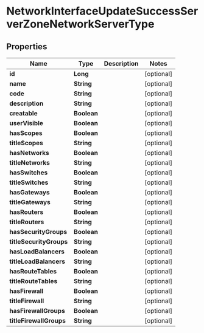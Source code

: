 

# NetworkInterfaceUpdateSuccessServerZoneNetworkServerType

## Properties

Name | Type | Description | Notes
------------ | ------------- | ------------- | -------------
**id** | **Long** |  |  [optional]
**name** | **String** |  |  [optional]
**code** | **String** |  |  [optional]
**description** | **String** |  |  [optional]
**creatable** | **Boolean** |  |  [optional]
**userVisible** | **Boolean** |  |  [optional]
**hasScopes** | **Boolean** |  |  [optional]
**titleScopes** | **String** |  |  [optional]
**hasNetworks** | **Boolean** |  |  [optional]
**titleNetworks** | **String** |  |  [optional]
**hasSwitches** | **Boolean** |  |  [optional]
**titleSwitches** | **String** |  |  [optional]
**hasGateways** | **Boolean** |  |  [optional]
**titleGateways** | **String** |  |  [optional]
**hasRouters** | **Boolean** |  |  [optional]
**titleRouters** | **String** |  |  [optional]
**hasSecurityGroups** | **Boolean** |  |  [optional]
**titleSecurityGroups** | **String** |  |  [optional]
**hasLoadBalancers** | **Boolean** |  |  [optional]
**titleLoadBalancers** | **String** |  |  [optional]
**hasRouteTables** | **Boolean** |  |  [optional]
**titleRouteTables** | **String** |  |  [optional]
**hasFirewall** | **Boolean** |  |  [optional]
**titleFirewall** | **String** |  |  [optional]
**hasFirewallGroups** | **Boolean** |  |  [optional]
**titleFirewallGroups** | **String** |  |  [optional]




